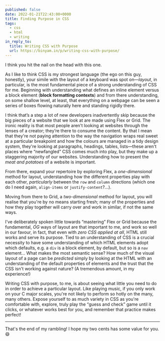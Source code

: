 ```yaml
---
published: false
date: 2022-01-21T22:43:00+0000
title: Finding Purpose in CSS
tags:
  - css
  - html
  - writing
in_reply_to:
  title: Writing CSS with Purpose
  url: https://binyam.in/p/writing-css-with-purpose/
---
```


I think you hit the nail on the head with this one.

As I like to think CSS is my strongest language (the ego on this guy, honestly), your simile with the layout of a keyboard was spot on—*layout*, in particular, is the most fundamental piece of a strong understanding of CSS for me. Beginning with understanding what defines an inline element versus a block element (**block formatting contexts**) and from there understanding, on some shallow level, at least, that everything on a webpage can be seen a series of boxes flowing naturally here and standing rigidly there.

I think that’s a step a lot of new developers inadvertently skip because the big pieces of a website that we look at are made using Flex or Grid. The ironic reality is that most people aren't looking at websites through the lenses of a creator; they’re there to consume the content. By that I mean that they're not paying attention to the way the navigation wraps real sweet at a particular breakpoint and how the colours are managed in a tidy design system, they're looking at paragraphs, headings, tables, lists—these aren't places where <q>newfangled</q> CSS comes much into play, but they make up a staggering majority of our websites. Understanding how to present the *meat and potatoes* of a website is important.

From there, expand your repertoire by exploring Flex, a *one-dimensional* method for layout, understanding how the different properties play with each other, *particularly* between the `row` and `column` directions (which one do I need again, `align-items` or `justify-content`?…).

Moving from there to Grid, a *two-dimensional* method for layout, you will realise that you're by no means starting fresh; many of the properties and how they play together will carry over and work in similar, if not the same ways.

I've deliberately spoken little towards <q>mastering</q> Flex or Grid because the fundamental, *OG* ways of layout are that important to me, and work so well in our favour, in fact, that even with *zero CSS applied at all*, HTML still works and serve its purpose. Tied to an understanding of CSS is a crucial necessity to have some understanding of which HTML elements adopt which defaults, e.g. a `div` is a block element, by default, but so is a `nav` element… What makes the most semantic sense? How much of the visual layout of a page can be *predicted* simply by looking at the HTML with an understanding of the default properties of elements and the trust that the CSS isn't working against nature? (A tremendous amount, in my experience!)

Writing CSS with purpose, to me, is about seeing what little you need to do in order to achieve a particular layout. Like playing music, if you only work on your C major scales, you're not likely to perform so hotly on the many, many others. Expose yourself to as much variety in CSS as you're comfortable with, explore, truly play the <q>guess and check</q> game until it clicks, or whatever works best for you, and remember that practice makes perfect!

--------

That's the end of my rambling! I hope my two cents has some value for you. 😄
